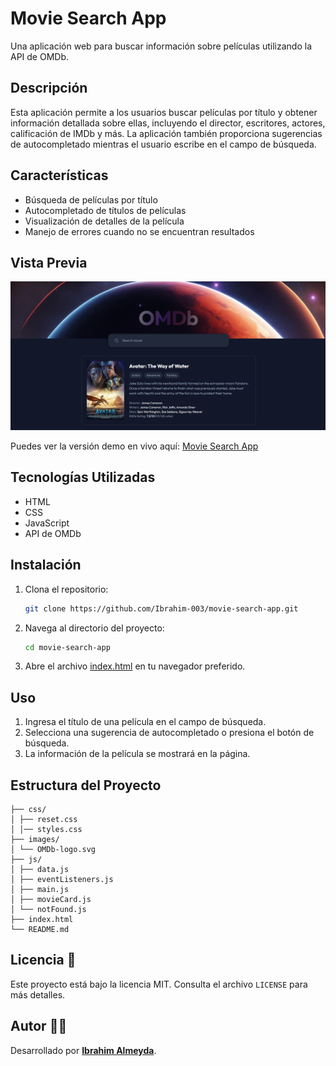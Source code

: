 # Movie Search App

Una aplicación web para buscar información sobre películas utilizando la API de OMDb.

## Descripción

Esta aplicación permite a los usuarios buscar películas por título y obtener información detallada sobre ellas, incluyendo el director, escritores, actores, calificación de IMDb y más. La aplicación también proporciona sugerencias de autocompletado mientras el usuario escribe en el campo de búsqueda.

## Características

- Búsqueda de películas por título
- Autocompletado de títulos de películas
- Visualización de detalles de la película
- Manejo de errores cuando no se encuentran resultados

## Vista Previa

![Captura del Proyecto](./images/desktop-preview.png)

Puedes ver la versión demo en vivo aquí: [Movie Search App](https://movie-search-app-ten-woad.vercel.app/)

## Tecnologías Utilizadas

- HTML
- CSS
- JavaScript
- API de OMDb

## Instalación

1. Clona el repositorio:
    ```bash
    git clone https://github.com/Ibrahim-003/movie-search-app.git
    ```

2. Navega al directorio del proyecto:
    ```bash
    cd movie-search-app
    ```

3. Abre el archivo [index.html](http://_vscodecontentref_/0) en tu navegador preferido.

## Uso

1. Ingresa el título de una película en el campo de búsqueda.
2. Selecciona una sugerencia de autocompletado o presiona el botón de búsqueda.
3. La información de la película se mostrará en la página.

## Estructura del Proyecto
```movie-search-app/
├── css/
│ ├── reset.css
│ │── styles.css
├── images/
│ └── OMDb-logo.svg
├── js/
│ ├── data.js
│ ├── eventListeners.js
│ ├── main.js
│ ├── movieCard.js
│ └── notFound.js
├── index.html
└── README.md
```

## Licencia 📄
Este proyecto está bajo la licencia MIT. Consulta el archivo `LICENSE` para más detalles.

## Autor 👨‍💻
Desarrollado por **[Ibrahim Almeyda](https://github.com/Ibrahim-003)**.
